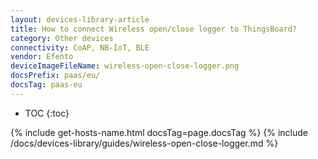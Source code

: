 ```yaml
---
layout: devices-library-article
title: How to connect Wireless open/close logger to ThingsBoard?
category: Other devices
connectivity: CoAP, NB-IoT, BLE
vendor: Efento
deviceImageFileName: wireless-open-close-logger.png
docsPrefix: paas/eu/
docsTag: paas-eu
---
```


* TOC
{:toc}

{% include get-hosts-name.html docsTag=page.docsTag %}
{% include /docs/devices-library/guides/wireless-open-close-logger.md %}
